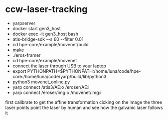 # ccw-laser-tracking

- yarpserver
- docker start gen3_host
- docker exec -it gen3_host bash
- atis-bridge-sdk --s 60 --filter 0.01
- cd hpe-core/example/movenet/build
- make
- ./eros-framer
- cd hpe-core/example/movenet
- connect the laser through USB to your laptop
- export PYTHONPATH=$PYTHONPATH:/home/luna/code/hpe-core:/home/luna/code/yarp/build/lib/python3
- python3 movenet_online.py
- yarp connect /atis3/AE:o /eroser/AE:i
- yarp connect /eroser/img:o /movenet/img:i 

first calibrate to get the affine transformation cicking on the image the three laser points
point the laser by human and see how the galvanic laser follows it

